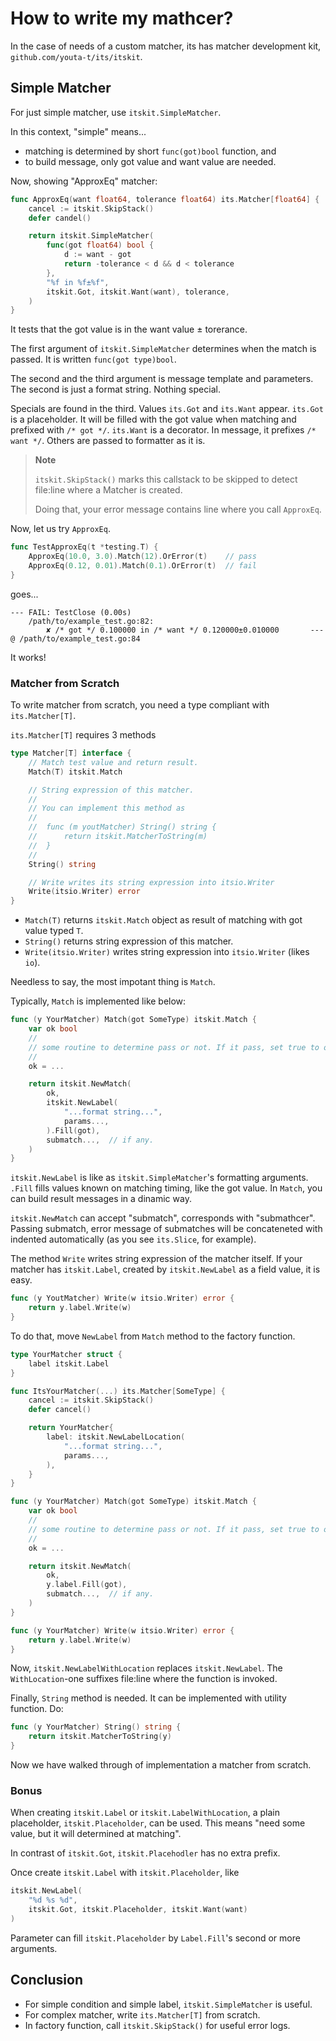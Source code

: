 How to write my mathcer?
==============================

In the case of needs of a custom matcher, its has matcher development kit, `github.com/youta-t/its/itskit`.

Simple Matcher
---------------

For just simple matcher, use `itskit.SimpleMatcher`.

In this context, "simple" means...

- matching is determined by short `func(got)bool` function, and
- to build message, only got value and want value are needed.

Now, showing "ApproxEq" matcher:

```go
func ApproxEq(want float64, tolerance float64) its.Matcher[float64] {
	cancel := itskit.SkipStack()
	defer candel()

	return itskit.SimpleMatcher(
		func(got float64) bool {
			d := want - got
			return -tolerance < d && d < tolerance
		},
		"%f in %f±%f",
		itskit.Got, itskit.Want(want), tolerance,
	)
}
```

It tests that the got value is in the want value ± torerance.

The first argument of `itskit.SimpleMatcher` determines when the match is passed.
It is written `func(got type)bool`.

The second and the third argument is message template and parameters.
The second is just a format string. Nothing special.

Specials are found in the third. Values `its.Got` and `its.Want` appear.
`its.Got` is a placeholder. It will be filled with the got value when matching and prefixed with `/* got */`.
`its.Want` is a decorator. In message, it prefixes `/* want */`.
Others are passed to formatter as it is.

> **Note**
>
> `itskit.SkipStack()` marks this callstack to be skipped
> to detect file:line where a Matcher is created.
>
> Doing that, your error message contains line where you call `ApproxEq`.

Now, let us try `ApproxEq`.

```go
func TestApproxEq(t *testing.T) {
	ApproxEq(10.0, 3.0).Match(12).OrError(t)    // pass
	ApproxEq(0.12, 0.01).Match(0.1).OrError(t)  // fail
}
```

goes...

```
--- FAIL: TestClose (0.00s)
    /path/to/example_test.go:82: 
        ✘ /* got */ 0.100000 in /* want */ 0.120000±0.010000       --- @ /path/to/example_test.go:84
```

It works!

### Matcher from Scratch

To write matcher from scratch, you need a type compliant with `its.Matcher[T]`.

`its.Matcher[T]` requires 3 methods

```go
type Matcher[T] interface {
    // Match test value and return result.
    Match(T) itskit.Match

    // String expression of this matcher.
    //
    // You can implement this method as
    //
    // 	func (m youtMatcher) String() string {
    // 		return itskit.MatcherToString(m)
    // 	}
    //
    String() string

    // Write writes its string expression into itsio.Writer
    Write(itsio.Writer) error
}
```

- `Match(T)` returns `itskit.Match` object as result of matching with got value typed `T`.
- `String()` returns string expression of this matcher.
- `Write(itsio.Writer)` writes string expression into `itsio.Writer` (likes `io`).

Needless to say, the most impotant thing is `Match`.

Typically, `Match` is implemented like below:

```go
func (y YourMatcher) Match(got SomeType) itskit.Match {
    var ok bool
    //
    // some routine to determine pass or not. If it pass, set true to ok.
    //
    ok = ...

    return itskit.NewMatch(
        ok,
        itskit.NewLabel(
            "...format string...",
            params...,
        ).Fill(got),
        submatch...,  // if any.
    )
}
```

`itskit.NewLabel` is like as `itskit.SimpleMatcher`'s formatting arguments.
`.Fill` fills values known on matching timing, like the got value.
In `Match`, you can build result messages in a dinamic way.

`itskit.NewMatch` can accept "submatch", corresponds with "submathcer".
Passing submatch, error message of submatches will be concateneted with indented automatically (as you see `its.Slice`, for example).

The method `Write` writes string expression of the matcher itself.
If your matcher has `itskit.Label`, created by `itskit.NewLabel` as a field value, it is easy.

```go
func (y YoutMatcher) Write(w itsio.Writer) error {
    return y.label.Write(w)
}
```

To do that, move `NewLabel` from `Match` method to the factory function.

```go
type YourMatcher struct {
    label itskit.Label
}

func ItsYourMatcher(...) its.Matcher[SomeType] {
    cancel := itskit.SkipStack()
    defer cancel()

    return YourMatcher{
        label: itskit.NewLabelLocation(
            "...format string...",
            params...,
        ),
    }
}

func (y YourMatcher) Match(got SomeType) itskit.Match {
    var ok bool
    //
    // some routine to determine pass or not. If it pass, set true to ok.
    //
    ok = ...

    return itskit.NewMatch(
        ok,
        y.label.Fill(got),
        submatch...,  // if any.
    )
}

func (y YourMatcher) Write(w itsio.Writer) error {
    return y.label.Write(w)
}
```

Now, `itskit.NewLabelWithLocation` replaces `itskit.NewLabel`.
The `WithLocation`-one suffixes file:line where the function is invoked.

Finally, `String` method is needed. It can be implemented with utility function.
Do:

```go
func (y YourMatcher) String() string {
	return itskit.MatcherToString(y)
}

```

Now we have walked through of implementation a matcher from scratch.

### Bonus

When creating `itskit.Label` or `itskit.LabelWithLocation`, a plain placeholder, `itskit.Placeholder`, can be used.
This means "need some value, but it will determined at matching".

In contrast of `itskit.Got`, `itskit.Placehodler` has no extra prefix.

Once create `itskit.Label` with `itskit.Placeholder`, like

```go
itskit.NewLabel(
    "%d %s %d",
    itskit.Got, itskit.Placeholder, itskit.Want(want)
)
```

Parameter can fill `itskit.Placeholder` by `Label.Fill`'s second or more arguments.

Conclusion
-----------

- For simple condition and simple label, `itskit.SimpleMatcher` is useful.
- For complex matcher, write `its.Matcher[T]` from scratch.
- In factory function, call `itskit.SkipStack()` for useful error logs.
